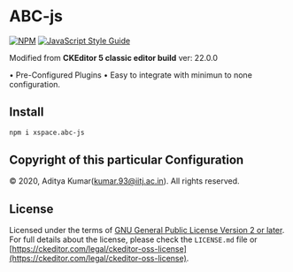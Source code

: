 # ABC-js

[![NPM](https://img.shields.io/npm/v/xspace.abc-js.svg)](https://www.npmjs.com/package/xspace.abc-js) [![JavaScript Style Guide](https://img.shields.io/badge/code_style-standard-brightgreen.svg)](https://standardjs.com)

Modified from **CKEditor 5 classic editor build** ver: 22.0.0

• Pre-Configured Plugins
• Easy to integrate with minimun to none configuration.

## Install

```bash
npm i xspace.abc-js
```

## Copyright of this particular Configuration
© 2020, Aditya Kumar(kumar.93@iitj.ac.in). All rights reserved.

## License

Licensed under the terms of [GNU General Public License Version 2 or later](http://www.gnu.org/licenses/gpl.html). For full details about the license, please check the `LICENSE.md` file or [https://ckeditor.com/legal/ckeditor-oss-license](https://ckeditor.com/legal/ckeditor-oss-license).
